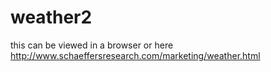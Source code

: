 weather2
========
this can be viewed in a browser or here http://www.schaeffersresearch.com/marketing/weather.html

